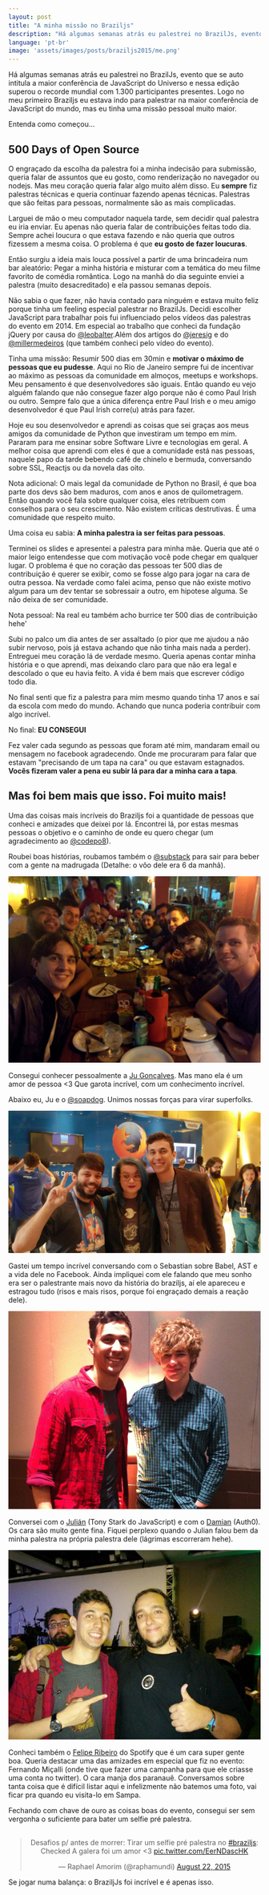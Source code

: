 ```yaml
---
layout: post
title: "A minha missão no Braziljs"
description: "Há algumas semanas atrás eu palestrei no BrazilJs, evento que se auto intitula a maior conferência de JavaScript do Universo e nessa edição superou o recorde mundial com 1.300 participantes presentes. Logo no meu primeiro Braziljs eu estava indo para palestrar na maior conferência de JavaScript do mundo, mas eu tinha uma missão pessoal muito maior."
language: 'pt-br'
image: 'assets/images/posts/braziljs2015/me.png'
---
```


Há algumas semanas atrás eu palestrei no BrazilJs, evento que se auto intitula a maior conferência de JavaScript do Universo e nessa edição superou o recorde mundial com 1.300 participantes presentes. Logo no meu primeiro Braziljs eu estava indo para palestrar na maior conferência de JavaScript do mundo, mas eu tinha uma missão pessoal muito maior.

<!-- more -->

Entenda como começou...

## 500 Days of Open Source

O engraçado da escolha da palestra foi a minha indecisão para submissão, queria falar de assuntos que eu gosto, como renderização no navegador ou nodejs. Mas meu coração queria falar algo muito além disso. Eu **sempre** fiz palestras técnicas e queria continuar fazendo apenas técnicas. Palestras que são feitas para pessoas, normalmente são as mais complicadas.

Larguei de mão o meu computador naquela tarde, sem decidir qual palestra eu iria enviar. Eu apenas não queria falar de contribuições feitas todo dia. Sempre achei loucura o que estava fazendo e não queria que outros fizessem a mesma coisa. O problema é que **eu gosto de fazer loucuras**.

Então surgiu a ideia mais louca possível a partir de uma brincadeira num bar aleatório: Pegar a minha história e misturar com a temática do meu filme favorito de comédia romântica. Logo na manhã do dia seguinte enviei a palestra (muito desacreditado) e ela passou semanas depois.

Não sabia o que fazer, não havia contado para ninguém e estava muito feliz porque tinha um feeling especial palestrar no BrazilJs. Decidi escolher JavaScript para trabalhar pois fui influenciado pelos vídeos das palestras do evento em 2014. Em especial ao trabalho que conheci da fundação jQuery por causa do [@leobalter](https://twitter.com/leobalter).Além dos artigos do [@jeresig](http://twitter.com/jeresig) e do [@millermedeiros](https://twitter.com/millermedeiros/) (que também conheci pelo vídeo do evento).

Tinha uma missão: Resumir 500 dias em 30min e **motivar o máximo de pessoas que eu pudesse**. Aqui no Rio de Janeiro sempre fui de incentivar ao máximo as pessoas da comunidade em almoços, meetups e workshops. Meu pensamento é que desenvolvedores são iguais. Então quando eu vejo alguém falando que não consegue fazer algo porque não é como Paul Irish ou outro. Sempre falo que a única diferença entre Paul Irish e o meu amigo desenvolvedor é que Paul Irish corre(u) atrás para fazer.

Hoje eu sou desenvolvedor e aprendi as coisas que sei graças aos meus amigos da comunidade de Python que investiram um tempo em mim. Pararam para me ensinar sobre Software Livre e tecnologias em geral. A melhor coisa que aprendi com eles é que a comunidade está nas pessoas, naquele papo da tarde bebendo café de chinelo e bermuda, conversando sobre SSL, Reactjs ou da novela das oito.

Nota adicional: O mais legal da comunidade de Python no Brasil, é que boa parte dos devs são bem maduros, com anos e anos de quilometragem. Então quando você fala sobre qualquer coisa, eles retribuem com conselhos para o seu crescimento. Não existem críticas destrutivas. É uma comunidade que respeito muito.

Uma coisa eu sabia: **A minha palestra ia ser feitas para pessoas**.

Terminei os slides e apresentei a palestra para minha mãe. Queria que até o maior leigo entendesse que com motivação você pode chegar em qualquer lugar. O problema é que no coração das pessoas ter 500 dias de contribuição é querer se exibir, como se fosse algo para jogar na cara de outra pessoa. Na verdade como falei acima, penso que não existe motivo algum para um dev tentar se sobressair a outro, em hipotese alguma. Se não deixa de ser comunidade.

Nota pessoal: Na real eu também acho burrice ter 500 dias de contribuição hehe'

Subi no palco um dia antes de ser assaltado (o pior que me ajudou a não subir nervoso, pois já estava achando que não tinha mais nada a perder). Entreguei meu coração lá de verdade mesmo. Queria apenas contar minha história e o que aprendi, mas deixando claro para que não era legal e descolado o que eu havia feito. A vida é bem mais que escrever código todo dia.

No final senti que fiz a palestra para mim mesmo quando tinha 17 anos e saí da escola com medo do mundo. Achando que nunca poderia contribuir com algo incrível.

No final: **EU CONSEGUI**

Fez valer cada segundo as pessoas que foram até mim, mandaram email ou mensagem no facebook agradecendo. Onde me procuraram para falar que estavam "precisando de um tapa na cara" ou que estavam estagnados. **Vocês fizeram valer a pena eu subir lá para dar a minha cara a tapa**.

## Mas foi bem mais que isso. Foi muito mais!

Uma das coisas mais incríveis do Braziljs foi a quantidade de pessoas que conheci e amizades que deixei por lá. Encontrei lá, por estas mesmas pessoas o objetivo e o caminho de onde eu quero chegar (um agradecimento ao [@codepo8](https://twitter.com/codepo8)).

Roubei boas histórias, roubamos também o [@substack](http://twitter.com/substack) para sair para beber com a gente na madrugada (Detalhe: o vôo dele era 6 da manhã).

![Hijacking Substack](/assets/images/posts/braziljs2015/hijack.jpg)

Consegui conhecer pessoalmente a [Ju Gonçalves](http://twitter.com/cyberglot). Mas mano ela é um amor de pessoa <3 Que garota incrível, com um conhecimento incrível.

Abaixo eu, Ju e o [@soapdog](http://twitter.com/soapdog). Unimos nossas forças para virar superfolks.

![Superfols Substack](/assets/images/posts/braziljs2015/superfolks.jpg)

Gastei um tempo incrível conversando com o Sebastian sobre Babel, AST e a vida dele no Facebook. Ainda impliquei com ele falando que meu sonho era ser o palestrante mais novo da história do braziljs, aí ele apareceu e estragou tudo (risos e mais risos, porque foi engraçado demais a reação dele).

![Sebastian Babel](/assets/images/posts/braziljs2015/babel.jpg)

Conversei com o [Julián](http://twiter.com/julian_duque) (Tony Stark do JavaScript) e com o [Damian](http://twiter.com/dschenkelman) (Auth0). Os cara são muito gente fina. Fiquei perplexo quando o Julian falou bem da minha palestra na própria palestra dele (lágrimas escorreram hehe).

![Julian](/assets/images/posts/braziljs2015/julian.jpg)

Conheci também o [Felipe Ribeiro](https://twitter.com/felipernb) do Spotify que é um cara super gente boa. Queria destacar uma das amizades em especial que fiz no evento: Fernando Miçalli (onde tive que fazer uma campanha para que ele criasse uma conta no twitter). O cara manja dos paranauê. Conversamos sobre tanta coisa que é difícil listar aqui e infelizmente não batemos uma foto, vai ficar pra quando eu visita-lo em Sampa.

Fechando com chave de ouro as coisas boas do evento, consegui ser sem vergonha o suficiente para bater um selfie pré palestra.

<div style="width:100%; margin-top:30px;" align="center">
<blockquote class="twitter-tweet" lang="en-gb"><p lang="pt" dir="ltr">Desafios p/ antes de morrer:&#10;Tirar um selfie pré palestra no <a href="https://twitter.com/hashtag/braziljs?src=hash">#braziljs</a>: Checked&#10;A galera foi um amor &lt;3 <a href="http://t.co/EerNDascHK">pic.twitter.com/EerNDascHK</a></p>&mdash; Raphael Amorim (@raphamundi) <a href="https://twitter.com/raphamundi/status/635157577777680384">August 22, 2015</a></blockquote>
<script async src="//platform.twitter.com/widgets.js" charset="utf-8"></script>
</div>

Se jogar numa balança: o BraziljJs foi incrível e é apenas isso.

